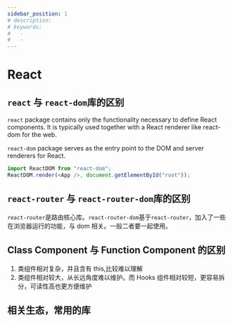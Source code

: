 ```yaml
---
sidebar_position: 1
# description:
# keywords:
#   -
#   -
---
```


# React

## `react` 与 `react-dom`库的区别

`react` package contains only the functionality necessary to define React components. It is typically used together with a React renderer like react-dom for the web.

`react-dom` package serves as the entry point to the DOM and server renderers for React.

```js
import ReactDOM from "react-dom";
ReactDOM.render(<App />, document.getElementById("root"));
```

## `react-router` 与 `react-router-dom`库的区别

`react-router`是路由核心库。`react-router-dom`基于`react-router`，加入了一些在浏览器运行的功能，与 dom 相关。一般二者要一起使用。

## Class Component 与 Function Component 的区别

1. 类组件相对复杂，并且含有 this,比较难以理解
2. 类组件相对较大，从长远角度难以维护。而 Hooks 组件相对较短，更容易拆分，可读性高也更方便维护

## 相关生态，常用的库
